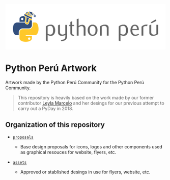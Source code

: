 ![Python Peru](https://raw.githubusercontent.com/pythonperu-org/artwork/master/assets/png/pythonperu/git/readme-header.png)

# Python Perú Artwork

Artwork made by the Python Perú Community for the Python Perú Community.

> This repository is heavily based on the work made by our former contributor [Leyla Marcelo](https://www.linkedin.com/in/leyla-marcelo) and her desings for our previous attempt to carry out a PyDay in 2018.

## Organization of this repository

* [`proposals`](./proposals)
  * Base design proposals for icons, logos and other components used as
    graphical resouces for website, flyers, etc.

* [`assets`](./assets)
  * Approved or stablished desings in use for flyers, website, etc.
